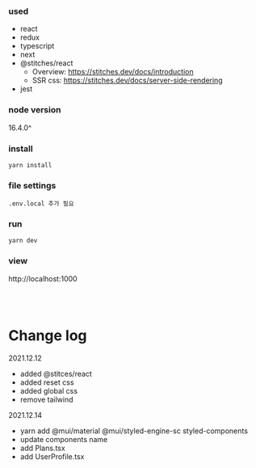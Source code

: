 

### used
- react
- redux
- typescript
- next
- @stitches/react
  - Overview: https://stitches.dev/docs/introduction
  - SSR css: https://stitches.dev/docs/server-side-rendering
- jest

### node version
16.4.0^

### install
```
yarn install
```

### file settings
```
.env.local 추가 필요 
```

### run
```
yarn dev
```

### view
http://localhost:1000

<br/>
<br/>

# Change log
2021.12.12 
- added @stitces/react
- added reset css
- added global css
- remove tailwind

2021.12.14
- yarn add @mui/material @mui/styled-engine-sc styled-components
- update components name
- add Plans.tsx
- add UserProfile.tsx